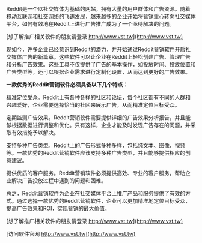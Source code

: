 Reddit是一个以社交媒体为基础的网站，拥有大量的用户群体和广告资源。随着移动互联网和社交网络的飞速发展，越来越多的企业开始将营销重心转向社交媒体平台，如何有效地在Reddit上进行广告推广成为了一个亟待解决的问题。

[想了解推广相关软件的朋友请登录 http://www.vst.tw](http://www.vst.tw)

现如今，许多企业已经意识到Reddit的潜力，并开始通过Reddit营销软件开启社交媒体广告的新篇章。这些软件可以让企业在Reddit上轻松创建广告、管理广告和分析广告效果。这些工具不仅提供了广告的基本操作，如投放时间、投放位置和广告类型等，还可以根据企业需求进行定制化设置，从而达到更好的广告效果。

**一款优秀的Reddit营销软件必须具备以下几个特点：**

精准定位受众。Reddit上有各种各样的社区和论坛，每个社区都有不同的人群和兴趣爱好，企业需要选择恰当的社区来展示广告，从而精准定位目标受众。

定期监测广告效果。Reddit营销软件需要提供详细的广告效果分析报告，并且能够根据数据进行调整和优化。只有这样，企业才能及时发现广告存在的问题，并采取有效措施予以解决。

支持多种广告类型。Reddit上的广告形式多种多样，包括纯文本、图像、视频等。一款优秀的Reddit营销软件应该支持多种广告类型，并且能够提供相应的创意建议。

提供优质的客户服务。Reddit营销软件必须提供高效、专业的客户服务，帮助企业解决广告投放过程中遇到的问题和困难。

总之，Reddit营销软件为企业在社交媒体平台上推广产品和服务提供了有效的方式。通过选择一款优秀的Reddit营销软件，企业可以更加精准地定位目标受众，提高广告效果和ROI，实现营销的最大价值。

[想了解推广相关软件的朋友请登录 http://www.vst.tw](http://www.vst.tw)


[访问软件官网 http://www.vst.tw](http://www.vst.tw)
